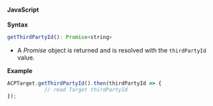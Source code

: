 #### JavaScript

**Syntax**

```javascript
getThirdPartyId(): Promise<string>
```

* A _Promise_ object is returned and is resolved with the `thirdPartyId` value.

**Example**

```javascript
ACPTarget.getThirdPartyId().then(thirdPartyId => {
            // read Target thirdPartyId 
});
```
